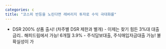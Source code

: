 ```yaml
---
categories: c
title: "코스피 반등을 노린다면 레버리지 투자로 수익 극대화를"
---
```

- DSR 200%&nbsp;상품 출시! (차주별 DSR 제한과 별개)  -&nbsp;이제는 찾기 힘든 3%대 대출 금리.. 해피드림에서 가능! 6개월 3.9% - 주식담보대출, 주식매입자금대출 가능! 불확실성이 가